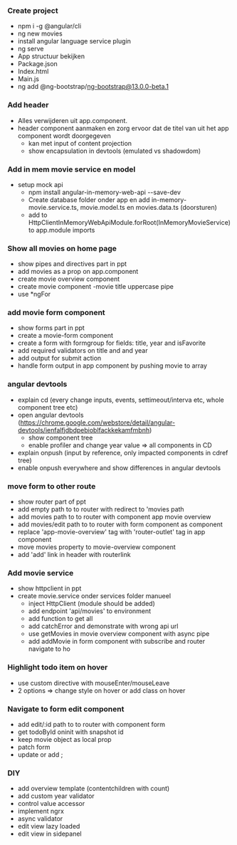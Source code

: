 ### Create project

- npm i -g @angular/cli
- ng new movies
- install angular language service plugin
- ng serve
- App structuur bekijken
- Package.json
- Index.html
- Main.js
- ng add @ng-bootstrap/ng-bootstrap@13.0.0-beta.1


### Add header

- Alles verwijderen uit app.component.
- header component aanmaken en zorg ervoor dat de titel van uit het app component wordt doorgegeven
    - kan met input of content projection
    - show encapsulation in devtools (emulated vs shadowdom)

### Add in mem movie service en model

- setup mock api
    - npm install angular-in-memory-web-api --save-dev
    - Create database folder onder app en add in-memory-movie.service.ts, movie.model.ts en movies.data.ts (doorsturen)
    - add to HttpClientInMemoryWebApiModule.forRoot(InMemoryMovieService) to app.module imports

### Show all movies on home page
- show pipes and directives part in ppt
- add movies as a prop on app.component
- create movie overview component
- create movie component
    -movie title uppercase pipe
- use *ngFor

### add movie form component
- show forms part in ppt
- create a movie-form component
- create a form with formgroup for fields: title, year and isFavorite
- add required validators on title and and year
- add output for submit action
- handle form output in app component by pushing movie to array

### angular devtools
- explain cd (every change inputs, events, settimeout/interva etc, whole component tree etc)
- open angular devtools (https://chrome.google.com/webstore/detail/angular-devtools/ienfalfjdbdpebioblfackkekamfmbnh)
    - show component tree
    - enable profiler and change year value => all components in CD
- explain onpush (input by reference, only impacted components in cdref tree)
- enable onpush everywhere and show differences in angular devtools


### move form to other route
- show router part of ppt
- add empty path to to router with redirect to 'movies path
- add movies path to to router with component app movie overview
- add movies/edit path to to router with form component as component
- replace 'app-movie-overview' tag with 'router-outlet' tag in app component
- move movies property to movie-overview component
- add 'add' link in header with routerlink

### Add movie service
- show httpclient in ppt
- create movie.service onder services folder manueel
    - inject HttpClient (module should be added)
    - add endpoint 'api/movies' to environment
    - add function to get all
    - add catchError and demonstrate with wrong api url
    - use getMovies in movie overview component with async pipe
    - add addMovie in form component with subscribe and router navigate to ho

### Highlight todo item on hover
- use custom directive with mouseEnter/mouseLeave
- 2 options => change style on hover or add class on hover

### Navigate to form edit component
- add edit/:id path to to router with component form
- get todoById oninit with snapshot id
- keep movie object as local prop
- patch form
- update or add ;


### DIY
 - add overview template (contentchildren with count)
 - add custom year validator
 - control value accessor
 - implement ngrx
 - async validator
 - edit view lazy loaded
 - edit view in sidepanel


